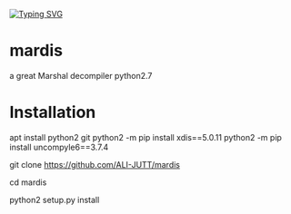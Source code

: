 [![Typing SVG](https://readme-typing-svg.herokuapp.com?color=F70000&lines=Wellcome+To+Mardis.py)](https://git.io/typing-svg)



# mardis
a great Marshal decompiler python2.7
# Installation
apt install python2 git python2 -m pip install xdis==5.0.11
 python2 -m pip install uncompyle6==3.7.4

git clone https://github.com/ALI-JUTT/mardis

cd mardis

 python2 setup.py install
